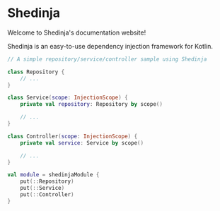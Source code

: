 # Shedinja

Welcome to Shedinja's documentation website!

Shedinja is an easy-to-use dependency injection framework for Kotlin.

```kotlin
// A simple repository/service/controller sample using Shedinja

class Repository {
    // ...
}

class Service(scope: InjectionScope) {
    private val repository: Repository by scope()

    // ...
}

class Controller(scope: InjectionScope) {
    private val service: Service by scope()

    // ...
}

val module = shedinjaModule {
    put(::Repository)
    put(::Service)
    put(::Controller)
}
```
